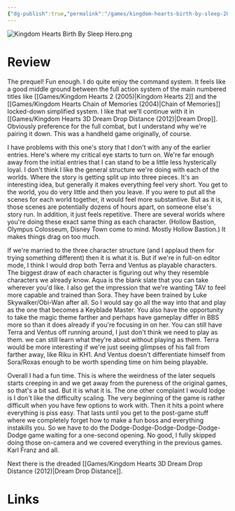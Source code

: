 ```yaml
---
{"dg-publish":true,"permalink":"/games/kingdom-hearts-birth-by-sleep-2010/","tags":["streamed","games"],"created":"2024-07-08","updated":"2024-10-08"}
---
```



![Kingdom Hearts Birth By Sleep Hero.png](/img/user/Attachments/Kingdom%20Hearts%20Birth%20By%20Sleep%20Hero.png)

# Review

The prequel! Fun enough. I do quite enjoy the command system. It feels like a good middle ground between the full action system of the main numbered titles like [[Games/Kingdom Hearts 2 (2005)\|Kingdom Hearts 2]] and the [[Games/Kingdom Hearts Chain of Memories (2004)\|Chain of Memories]] locked-down simplified system. I like that we'll continue with it in [[Games/Kingdom Hearts 3D Dream Drop Distance (2012)\|Dream Drop]]. Obviously preference for the full combat, but I understand why we're pairing it down. This was a handheld game originally, of course.

I have problems with this one's story that I don't with any of the earlier entries. Here's where my critical eye starts to turn on. We're far enough away from the initial entries that I can stand to be a little less hysterically loyal. I don't think I like the general structure we're doing with each of the worlds. Where the story is getting split up into three pieces. It's an interesting idea, but generally it makes everything feel very short. You get to the world, you do very little and then you leave. If you were to put all the scenes for each world together, it would feel more substantive. But as it is, those scenes are potentially dozens of hours apart, on someone else's story run. In addition, it just feels repetitive. There are several worlds where you're doing these exact same thing as each character. (Hollow Bastion, Olympus Colosseum, Disney Town come to mind. Mostly Hollow Bastion.) It makes things drag on too much.

If we're married to the three character structure (and I applaud them for trying something different) then it is what it is. But if we're in full-on editor mode, I think I would drop both Terra and Ventus as playable characters. The biggest draw of each character is figuring out why they resemble characters we already know. Aqua is the blank slate that you can take wherever you'd like. I also get the impression that we're wanting TAV to feel more capable and trained than Sora. They have been trained by Luke Skywalker/Obi-Wan after all. So I would say go all the way into that and play as the one that becomes a Keyblade Master. You also have the opportunity to take the magic theme farther and perhaps have gameplay differ in BBS more so than it does already if you're focusing in on her. You can still have Terra and Ventus off running around, I just don't think we need to play as them. we can still learn what they're about without playing as them. Terra would be more interesting if we're just seeing glimpses of his fall from farther away, like Riku in KH1. And Ventus doesn't differentiate himself from Sora/Roxas enough to be worth spending time on him being playable.

Overall I had a fun time. This is where the weirdness of the later sequels starts creeping in and we get away from the pureness of the original games, so that's a bit sad. But it is what it is. The one other complaint I would lodge is I don't like the difficulty scaling. The very beginning of the game is rather difficult when you have few options to work with. Then it hits a point where everything is piss easy. That lasts until you get to the post-game stuff where we completely forget how to make a fun boss and everything instakills you. So we have to do the Dodge-Dodge-Dodge-Dodge-Dodge-Dodge game waiting for a one-second opening. No good, I fully skipped doing those on-camera and we covered everything in the previous games. Karl Franz and all.

Next there is the dreaded [[Games/Kingdom Hearts 3D Dream Drop Distance (2012)\|Dream Drop Distance]].

# Links
